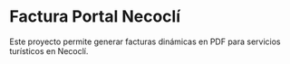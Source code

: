 # Factura Portal Necoclí
Este proyecto permite generar facturas dinámicas en PDF para servicios turísticos en Necoclí.
